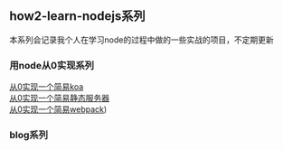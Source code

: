 ## how2-learn-nodejs系列
本系列会记录我个人在学习node的过程中做的一些实战的项目，不定期更新  
### 用node从0实现系列
[从0实现一个简易koa](https://github.com/coderzzp/how2-learn-nodejs/tree/master/koa-come-true)  
[从0实现一个简易静态服务器](https://github.com/coderzzp/how2-learn-nodejs/tree/master/node-static-server)  
[从0实现一个简易webpack](https://github.com/coderzzp/how2-learn-nodejs//tree/master/webpack-come-ture))
### blog系列

